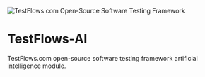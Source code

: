 ![TestFlows.com Open-Source Software Testing Framework](https://raw.githubusercontent.com/testflows/TestFlows-ArtWork/master/images/logo.png)

# TestFlows-AI

TestFlows.com open-source software testing framework artificial intelligence module.

